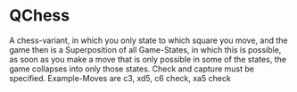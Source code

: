 # QChess
A chess-variant, in which you only state to which square you move, and the game then is a Superposition of all Game-States, in which this is possible, as soon as you make a move that is only possible in some of the states, the game collapses into only those states. Check and capture must be specified. Example-Moves are c3, xd5, c6 check, xa5 check
